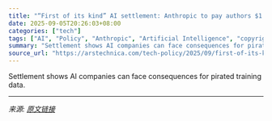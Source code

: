 ```yaml
---
title: "“First of its kind” AI settlement: Anthropic to pay authors $1.5 billion"
date: 2025-09-05T20:26:03+08:00
categories: ["tech"]
tags: ["AI", "Policy", "Anthropic", "Artificial Intelligence", "copyright infringement", "generative ai", "piracy", "torrenting"]
summary: "Settlement shows AI companies can face consequences for pirated training data."
source_url: "https://arstechnica.com/tech-policy/2025/09/first-of-its-kind-ai-settlement-anthropic-to-pay-authors-1-5-billion/"
---
```


Settlement shows AI companies can face consequences for pirated training data.

---

*来源: [原文链接](https://arstechnica.com/tech-policy/2025/09/first-of-its-kind-ai-settlement-anthropic-to-pay-authors-1-5-billion/)*
